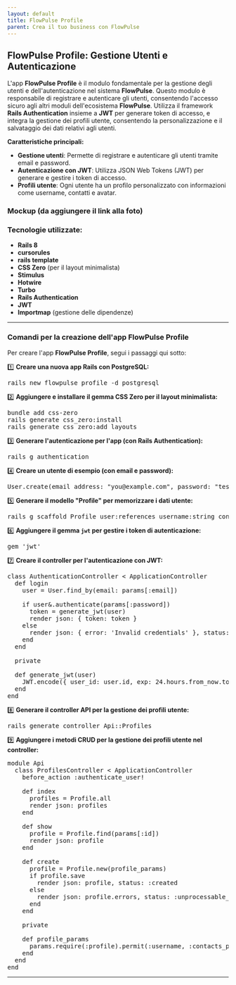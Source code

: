 ```yaml
---
layout: default
title: FlowPulse Profile
parent: Crea il tuo business con FlowPulse
---
```


## FlowPulse Profile: Gestione Utenti e Autenticazione

L'app **FlowPulse Profile** è il modulo fondamentale per la gestione degli utenti e dell'autenticazione nel sistema **FlowPulse**. Questo modulo è responsabile di registrare e autenticare gli utenti, consentendo l'accesso sicuro agli altri moduli dell'ecosistema **FlowPulse**. Utilizza il framework **Rails Authentication** insieme a **JWT** per generare token di accesso, e integra la gestione dei profili utente, consentendo la personalizzazione e il salvataggio dei dati relativi agli utenti.

**Caratteristiche principali:**

- **Gestione utenti**: Permette di registrare e autenticare gli utenti tramite email e password.
- **Autenticazione con JWT**: Utilizza JSON Web Tokens (JWT) per generare e gestire i token di accesso.
- **Profili utente**: Ogni utente ha un profilo personalizzato con informazioni come username, contatti e avatar.

### Mockup (da aggiungere il link alla foto)

### Tecnologie utilizzate:
- **Rails 8**
- **cursorules**
- **rails template**
- **CSS Zero** (per il layout minimalista)
- **Stimulus**
- **Hotwire** 
- **Turbo**
- **Rails Authentication**
- **JWT**
- **Importmap** (gestione delle dipendenze)

---





### Comandi per la creazione dell'app FlowPulse Profile

Per creare l'app **FlowPulse Profile**, segui i passaggi qui sotto:

1️⃣ **Creare una nuova app Rails con PostgreSQL:**

<pre>
rails new flowpulse_profile -d postgresql
</pre>

2️⃣ **Aggiungere e installare il gemma CSS Zero per il layout minimalista:**

<pre>
bundle add css-zero
rails generate css_zero:install
rails generate css_zero:add layouts
</pre>

3️⃣ **Generare l'autenticazione per l'app (con Rails Authentication):**

<pre>
rails g authentication
</pre>

4️⃣ **Creare un utente di esempio (con email e password):**

<pre>
User.create(email_address: "you@example.com", password: "test-password-123")
</pre>

5️⃣ **Generare il modello "Profile" per memorizzare i dati utente:**

<pre>
rails g scaffold Profile user:references username:string contacts_public:text avatar_img_url:string
</pre>

6️⃣ **Aggiungere il gemma `jwt` per gestire i token di autenticazione:**

<pre>
gem 'jwt'
</pre>

7️⃣ **Creare il controller per l'autenticazione con JWT:**

<pre>
class AuthenticationController < ApplicationController
  def login
    user = User.find_by(email: params[:email])

    if user&.authenticate(params[:password])
      token = generate_jwt(user)
      render json: { token: token }
    else
      render json: { error: 'Invalid credentials' }, status: :unauthorized
    end
  end

  private

  def generate_jwt(user)
    JWT.encode({ user_id: user.id, exp: 24.hours.from_now.to_i }, Rails.application.secret_key_base)
  end
end
</pre>

8️⃣ **Generare il controller API per la gestione dei profili utente:**

<pre>
rails generate controller Api::Profiles
</pre>

9️⃣ **Aggiungere i metodi CRUD per la gestione dei profili utente nel controller:**

<pre>
module Api
  class ProfilesController < ApplicationController
    before_action :authenticate_user!

    def index
      profiles = Profile.all
      render json: profiles
    end

    def show
      profile = Profile.find(params[:id])
      render json: profile
    end

    def create
      profile = Profile.new(profile_params)
      if profile.save
        render json: profile, status: :created
      else
        render json: profile.errors, status: :unprocessable_entity
      end
    end

    private

    def profile_params
      params.require(:profile).permit(:username, :contacts_public, :avatar_img_url)
    end
  end
end
</pre>

---

